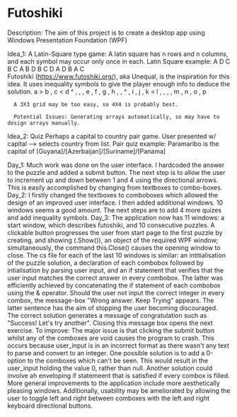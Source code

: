 # Futoshiki
Description: The aim of this project is to create a desktop app using Windows Presentation Foundation (WPF)

Idea_1: A Latin-Square type game:
      A latin square has n rows and n columns, and each symbol may occur only once in each.
      Latin Square example:
            A     D     C     B
            C     A     B     D
            B     C     D     A
            D     B     A     C     
      Futoshiki (https://www.futoshiki.org/), aka Unequal, is the inspiration for this idea.
      It uses inequality symbols to give the player enough info to deduce the solution.
            a > b , c < d
            ^   ,   ,   ,
            e , f , g , h
            ,   ,   ^   ,
            i , j , k < l
            ,   ,   ,   ,
            m , n , o , p
      
      A 3X3 grid may be too easy, so 4X4 is probably best.
      
      Potential Issues: Generating arrays automatically, so may have to design arrays manually.
      
      
Idea_2: Quiz
       Perhaps a capital to country pair game.
       User presented w/ capital --> selects country from list.
       Pair quiz example:
            Paramaribo is the capital of [Guyana]/[Azerbaijan]/[Suriname]/[Panama]
            
Day_1:
      Much work was done on the user interface. I hardcoded the answer to the puzzle and added a submit button.
      The next step is to allow the user to increment up and down between 1 and 4 using the directional arrows.
      This is easily accomplished by changing from textboxes to combo-boxes.
Day_2:
      I firstly changed the textboxes to comboboxes which allowed the design of an improved user interface.
      I then added additional windows. 10 windows seems a good amount.
      The next steps are to add 4 more quizes and add inequality symbols.
Day_3:
      The application now has 11 windows: a start window, which describes futoshiki, and 10 consecutive puzzles.
      A clickable button progresses the user from start page to the first puzzle by creating, and showing (.Show()), an object of the
      required WPF window; simultaneously, the command this.Close() causes the opening window to close.
      The cs file for each of the last 10 windows is similar: an intitialisation of the puzzle solution, a declaration of each combobox
      followed by intialisation by parsing user input, and an if statement that verifies that the user input matches the correct answer
      in every combobox. The latter was efficiently achieved by concatenating the if statement of each combobox using the & operator.
      Should the user not input the correct integer in every combox, the message-box "Wrong answer. Keep Trying" appears. The latter
      sentence has the aim of stopping the user becoming discouraged.
      The correct solution generates a message of congratulation such as "Success! Let's try another". Closing this message box opens
      the next exercise.
To improve:
      The major issue is that clicking the submit button whilst any of the comboxes are void causes the program to crash.
      This occurs because user_input is in an incorrect format as there wasn't any text to parse and convert to an integer.
            One possible solution is to add a 0-option to the comboxes which can't be seen. This would result in the user_input holding
            the value 0, rather than null.
            Another solution could involve ah enveloping if statemeent that is satisfied if every combox is filled.
      More general improvements to the application include more aesthetically pleasing windows.
      Additionally, usability may be ameliorated by allowing the user to toggle left and right between comboxes with the left and right
      keyboard directional buttons.
